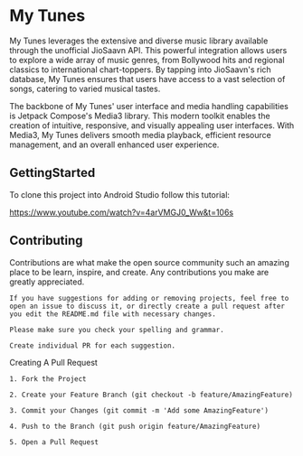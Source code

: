 
# My Tunes

My Tunes leverages the extensive and diverse music library available through the unofficial JioSaavn API. This powerful integration allows users to explore a wide array of music genres, from Bollywood hits and regional classics to international chart-toppers. By tapping into JioSaavn's rich database, My Tunes ensures that users have access to a vast selection of songs, catering to varied musical tastes.

The backbone of My Tunes' user interface and media handling capabilities is Jetpack Compose's Media3 library. This modern toolkit enables the creation of intuitive, responsive, and visually appealing user interfaces. With Media3, My Tunes delivers smooth media playback, efficient resource management, and an overall enhanced user experience.

## GettingStarted

To clone this project into Android Studio follow this tutorial:

https://www.youtube.com/watch?v=4arVMGJ0_Ww&t=106s
## Contributing

Contributions are what make the open source community such an amazing place to be learn, inspire, and create. Any contributions you make are greatly appreciated.

    If you have suggestions for adding or removing projects, feel free to open an issue to discuss it, or directly create a pull request after you edit the README.md file with necessary changes.

    Please make sure you check your spelling and grammar.

    Create individual PR for each suggestion.
Creating A Pull Request

    1. Fork the Project

    2. Create your Feature Branch (git checkout -b feature/AmazingFeature)

    3. Commit your Changes (git commit -m 'Add some AmazingFeature')

    4. Push to the Branch (git push origin feature/AmazingFeature)

    5. Open a Pull Request

